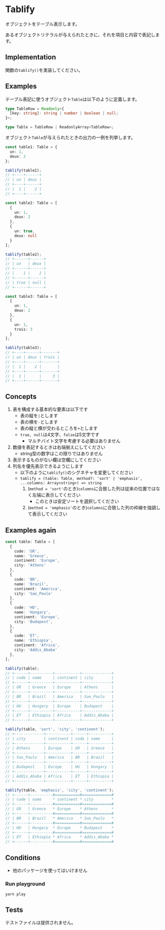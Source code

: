 # Tablify

オブジェクトをテーブル表示します。

あるオブジェクトリテラルが与えられたときに、それを項目と内容で表記します。

## Implementation

関数の`tablify()`を実装してください。  

## Examples

テーブル表記に使うオブジェクト`Table`は以下のように定義します。

```typescript
type TableRow = Readonly<{
  [key: string]: string | number | boolean | null;
}>;

type Table = TableRow | ReadonlyArray<TableRow>;
```

オブジェクト`Table`が与えられたときの出力の一例を列挙します。

```typescript
const table1: Table = {
  un: 1,
  deux: 2
};

tablify(table1);
// +----+------+
// | un | deux |
// +----+------+
// |  1 |    2 |
// +----+------+

const table2: Table = [
  {
    un: 1,
    deux: 2
  },
  {
    un: true,
    deux: null
  }
];

tablify(table2);
// +------+------+
// | un   | deux |
// +------+------+
// |    1 |    2 |
// +------+------+
// | true | null |
// +------+------+

const table3: Table = [
  {
    un: 1,
    deux: 2
  },
  {
    un: 1,
    trois: 3
  }
];

tablify(table3);
// +----+------+-------+
// | un | deux | trois |
// +----+------+-------+
// |  1 |    2 |       |
// +----+------+-------+
// |  1 |      |     3 |
// +----+------+-------+
```

## Concepts

1. 表を構成する基本的な要素は以下です
    * 表の縦を`|`とします
    * 表の横を`-`とします
    * 表の縦と横が交わるところを`+`とします
    * `true, null`は4文字、`false`は5文字です
        *  マルチバイト文字を考慮する必要はありません
1. 数値を表記するときは右端揃えにしてください
    * string型の数字はこの限りではありません
1. 表示するものがない欄は空欄にしてください
1. 列名を優先表示できるようにします
    * 以下のように`tablify()`のシグネチャを変更してください
    * `tablify = (table: Table, method?: 'sort' | 'emphasis', ...columns: Array<string>) => string`
        1. (`method = 'sort'`のとき)`columns`に合致した列は従来の位置ではなく左端に表示してください
            * このときは安定ソートを選択してください
        1. (`method = 'emphasis'`のとき)`columns`に合致した列の枠線を強調して表示してください 

## Examples again

```typescript
const table: Table = [
  {
    code: 'GR',
    name: 'Greece',
    continent: 'Europe',
    city: 'Athens'
  },
  {
    code: 'BR',
    name: 'Brazil',
    continent: 'America',
    city: 'Sao_Paulo'
  },
  {
    code: 'HU',
    name: 'Hungary',
    continent: 'Europe',
    city: 'Budapest',
  },
  {
    code: 'ET',
    name: 'Ethiopia',
    continent: 'Africa',
    city: 'Addis_Ababa'
  },
];

tablify(table);
// +------+----------+-----------+-------------+
// | code | name     | continent | city        |
// +------+----------+-----------+-------------+
// | GR   | Greece   | Europe    | Athens      |
// +------+----------+-----------+-------------+
// | BR   | Brazil   | America   | Sao_Paulo   |
// +------+----------+-----------+-------------+
// | HU   | Hungary  | Europe    | Budapest    |
// +------+----------+-----------+-------------+
// | ET   | Ethiopia | Africa    | Addis_Ababa |
// +------+----------+-----------+-------------+

tablify(table, 'sort', 'city', 'continent');
// +-------------+-----------+------+----------+
// | city        | continent | code | name     |
// +-------------+-----------+------+----------+
// | Athens      | Europe    | GR   | Greece   |
// +-------------+-----------+------+----------+
// | Sao_Paulo   | America   | BR   | Brazil   |
// +-------------+-----------+------+----------+
// | Budapest    | Europe    | HU   | Hungary  |
// +-------------+-----------+------+----------+
// | Addis_Ababa | Africa    | ET   | Ethiopia |
// +-------------+-----------+------+----------+

tablify(table, 'emphasis', 'city', 'continent');
// +------+----------#===========#=============#
// | code | name     * continent * city        *
// +------+----------#===========#=============#
// | GR   | Greece   * Europe    * Athens      *
// +------+----------#===========#=============#
// | BR   | Brazil   * America   * Sao_Paulo   *
// +------+----------#===========#=============#
// | HU   | Hungary  * Europe    * Budapest    *
// +------+----------#===========#=============#
// | ET   | Ethiopia * Africa    * Addis_Ababa *
// +------+----------#===========#=============#
```

## Conditions

* 他のパッケージを使ってはいけません

### Run playground

```
yarn play
```

## Tests

テストファイルは提供されません。